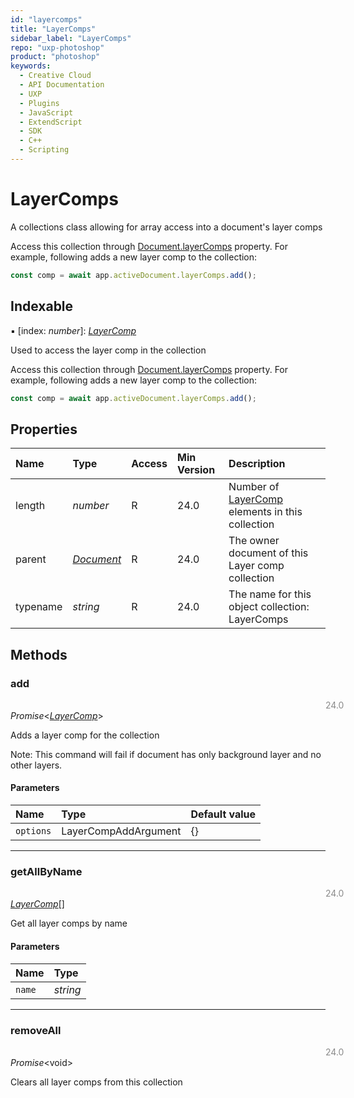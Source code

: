 ```yaml
---
id: "layercomps"
title: "LayerComps"
sidebar_label: "LayerComps"
repo: "uxp-photoshop"
product: "photoshop"
keywords:
  - Creative Cloud
  - API Documentation
  - UXP
  - Plugins
  - JavaScript
  - ExtendScript
  - SDK
  - C++
  - Scripting
---
```


# LayerComps

A collections class allowing for array access into a document's layer comps

Access this collection through [Document.layerComps](/ps_reference/classes/document/#layercomps) property. For example,
following adds a new layer comp to the collection:

```javascript
const comp = await app.activeDocument.layerComps.add();
```

## Indexable

▪ [index: *number*]: [*LayerComp*](/ps_reference/classes/layercomp/)

Used to access the layer comp in the collection

Access this collection through [Document.layerComps](/ps_reference/classes/document/#layercomps) property. For example,
following adds a new layer comp to the collection:

```javascript
const comp = await app.activeDocument.layerComps.add();
```

## Properties

| Name | Type | Access | Min Version | Description |
| :------ | :------ | :------ | :------ | :------ |
| length | *number* | R | 24.0 | Number of [LayerComp](/ps_reference/classes/layercomp/) elements in this collection |
| parent | [*Document*](/ps_reference/classes/document/) | R | 24.0 | The owner document of this Layer comp collection |
| typename | *string* | R | 24.0 | The name for this object collection: LayerComps |

## Methods

### add
<span class="minversion" style="float:left; margin-left:36em; opacity:0.5;">24.0</span>

*Promise*<[*LayerComp*](/ps_reference/classes/layercomp/)\>

Adds a layer comp for the collection

Note: This command will fail if document has only background layer and no other layers.

#### Parameters

| Name | Type | Default value |
| :------ | :------ | :------ |
| `options` | LayerCompAddArgument | {} |

___

### getAllByName
<span class="minversion" style="float:left; margin-left:36em; opacity:0.5;">24.0</span>

[*LayerComp*](/ps_reference/classes/layercomp/)[]

Get all layer comps by name

#### Parameters

| Name | Type |
| :------ | :------ |
| `name` | *string* |

___

### removeAll
<span class="minversion" style="float:left; margin-left:36em; opacity:0.5;">24.0</span>

*Promise*<void\>

Clears all layer comps from this collection
